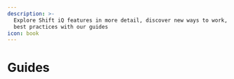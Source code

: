 ```yaml
---
description: >-
  Explore Shift iQ features in more detail, discover new ways to work, and learn
  best practices with our guides
icon: book
---
```


# Guides

